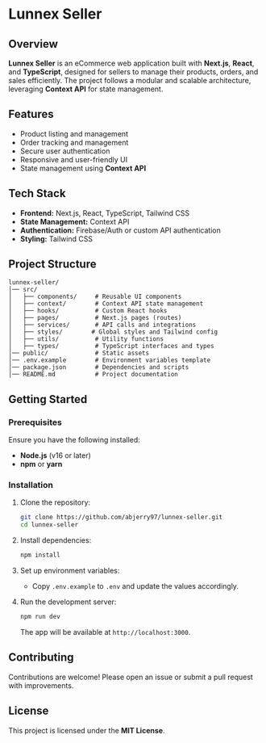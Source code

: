 # Lunnex Seller  

## Overview  
**Lunnex Seller** is an eCommerce web application built with **Next.js**, **React**, and **TypeScript**, designed for sellers to manage their products, orders, and sales efficiently. The project follows a modular and scalable architecture, leveraging **Context API** for state management.  

## Features  
- Product listing and management  
- Order tracking and management  
- Secure user authentication  
- Responsive and user-friendly UI  
- State management using **Context API**  

## Tech Stack  
- **Frontend:** Next.js, React, TypeScript, Tailwind CSS  
- **State Management:** Context API  
- **Authentication:** Firebase/Auth or custom API authentication  
- **Styling:** Tailwind CSS  

## Project Structure  
```
lunnex-seller/
│── src/
│   ├── components/     # Reusable UI components
│   ├── context/        # Context API state management
│   ├── hooks/          # Custom React hooks
│   ├── pages/          # Next.js pages (routes)
│   ├── services/       # API calls and integrations
│   ├── styles/        # Global styles and Tailwind config
│   ├── utils/          # Utility functions
│   ├── types/          # TypeScript interfaces and types
│── public/             # Static assets
│── .env.example        # Environment variables template
│── package.json        # Dependencies and scripts
│── README.md           # Project documentation
```  

## Getting Started  

### Prerequisites  
Ensure you have the following installed:  
- **Node.js** (v16 or later)  
- **npm** or **yarn**  

### Installation  
1. Clone the repository:  
   ```sh
   git clone https://github.com/abjerry97/lunnex-seller.git
   cd lunnex-seller
   ```  
2. Install dependencies:  
   ```sh
   npm install
   ```  
3. Set up environment variables:  
   - Copy `.env.example` to `.env` and update the values accordingly.  

4. Run the development server:  
   ```sh
   npm run dev
   ```  
   The app will be available at `http://localhost:3000`.  

## Contributing  
Contributions are welcome! Please open an issue or submit a pull request with improvements.  

## License  
This project is licensed under the **MIT License**.   

